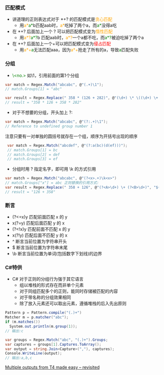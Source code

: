 ### 匹配模式
- 讲道理的正则表达式对于 *+? 的匹配模式是<font color=orange>贪心匹配</font>
  - 用<font color=orange>a\*</font><font color=green>a\*</font>b匹配aab时，<font color=orange>a\*</font>吃掉了两个a，而<font color=green>a\*</font>没得a吃
- 在 *+? 后面加上一个 ? 可以把匹配模式变为<font color=orange>惰性匹配</font>
  - 用<font color=orange>a\*?</font><font color=green>a\*?</font>b 匹配aab时，<font color=orange>a\*?</font>一个a都不吃，而<font color=green>a\*?</font>被迫吃掉了两个a
- 在 *+? 后面加上一个+可以把匹配模式变为<font color=red>侵占匹配</font>
  - 用<font color=orange>a\*+</font><font color=green>a</font>无法匹配aaa，因为<font color=orange>a\*+</font>抢走了所有的a，导致<font color=green>a</font>匹配失败

### 分组
- <font color=green>\\<no.></font> 如\1，引用前面的第1个分组
```csharp
var match = Regex.Match("abcabc", @"(.+)\1");
// match.Groups[1] = "abc"
```
```csharp
var result = Regex.Replace(" 358 * (126 + 282)", @"(\d+) \* \((\d+) \+ (\d+)\)", "$1 * $2 + $1 * $3");
// result = "358 * 126 + 358 * 282"
```
- 对于不想要的分组，开头加上 ?:
```csharp
var match = Regex.Match("abcabc", @"(?:.+)\1");
// Reference to undefined group number 1
```
注意只要有一对单独的圆括号就存在一个组，顺序为开括号出现的顺序
```csharp
 var match = Regex.Match("abcdef", @"(?:a(bc)(d(ef)))");
 // match.Groups[1] = bc
 // match.Groups[2] = def
 // match.Groups[3] = ef
```
- 分组时用 ?<name> 指定名字，即可用 \k<name> 的方式引用
```csharp
var match = Regex.Match("abcabc", @"(?<x>.+)\k<x>")
// match.Groups["x"] = abc 正则替换的引用方式:
var result = Regex.Replace(" 358 + 126", @"(?<A>\d+) \+ (?<B>\d+)", "${B} + ${A}")
// result = "126 + 358"
```

### 断言
- (?<=x)y 匹配前面匹配 x 的 y
- x(?=y) 匹配后面匹配 y 的 x
- (?<!x)y 匹配前面不匹配 x 的 y
- x(?!y) 匹配后面不匹配 y 的 x
- ^ 断言当前位置为字符串开头
- $ 断言当前位置为字符串末尾
- \b 断言当前位置为单词(包括数字下划线)的边界

### C#特供
- C# 对于正则的分组行为强于其它语言
  - 组以堆栈的形式存在而非单个元素
  - 对于同组匹配多个的正则，能同时存储被匹配的内容
  - 对于带名称的分组效果相同
  - 除了放入元素还可以取出元素，遵循堆栈的后入先出原则
```csharp
Pattern p = Pattern.compile("(.)+")
Matcher m = p.matcher("abc");
if (m.matches())
  System.out.println(m.group(1));
// 输出:c
```
```csharp
var groups = Regex.Match("abc", "(.)+").Groups;
var captures = groups[1].Captures.ToArray();
var output = string.Join<Capture>(","), captures);
Console.WriteLine(output);
// 输出:a,b,c
```

[Multiple outputs from T4 made easy – revisited](https://damieng.com/blog/2009/11/06/multiple-outputs-from-t4-made-easy-revisited/)